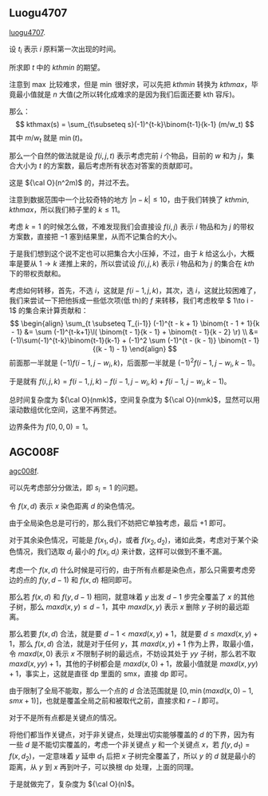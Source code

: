 ## Luogu4707

[luogu4707](https://www.luogu.com.cn/problem/P4707). 

设 $t_i$ 表示 $i$ 原料第一次出现的时间。

所求即 $t$ 中的 $kthmin$ 的期望。

注意到 $\max$ 比较难求，但是 $\min$ 很好求，可以先把 $kthmin$ 转换为 $kthmax$，毕竟最小值就是 $n$ 大值(之所以转化成难求的是因为我们后面还要 kth 容斥)。

那么：
$$
kthmax(s) = \sum_{t\subseteq s}(-1)^{t-k}\binom{t-1}{k-1} (m/w_t)
$$
其中 $m / w_t$ 就是 $\min(t)$。

那么一个自然的做法就是设 $f(i, j, t)$ 表示考虑完前 $i$ 个物品，目前的 $w$ 和为 $j$，集合大小为 $t$ 的方案数，最后考虑所有状态对答案的贡献即可。

这是 ${\cal O}(n^2m)$ 的，并过不去。

注意到数据范围中一个比较奇特的地方 $|n - k| \le 10$，由于我们转换了 $kthmin, kthmax$，所以我们柿子里的 $k \le 11$。

考虑 $k = 1$ 的时候怎么做，不难发现我们会直接设 $f(i, j)$ 表示 $i$ 物品和为 $j$ 的带权方案数，直接把 $-1$ 塞到结果里，从而不记集合的大小。

于是我们想到这个说不定也可以把集合大小压掉，不过，由于 $k$ 给这么小，大概率是要从 $1 \to k$ 递推上来的，所以尝试设 $f(i, j, k)$ 表示 $i$ 物品和为 $j$ 的集合在 $kth$ 下的带权贡献和。

考虑如何转移，首先，不选 $i$，这就是 $f(i - 1, j, k)$，其次，选 $i$，这就比较困难了，我们来尝试一下把他拆成一些低次项(低 th)的 $f$ 来转移，我们考虑枚举 $ 1\to i - 1$ 的集合来计算贡献和：
$$
\begin{align}
\sum_{t \subseteq T_{i-1}} (-1)^{t - k + 1} \binom{t - 1 + 1}{k - 1} &= \sum (-1)^{t-k+1}\l( \binom{t - 1}{k - 1} + \binom{t - 1}{k - 2} \r) \\
&= (-1)\sum(-1)^{t-k}\binom{t-1}{k-1} + (-1)^2 \sum (-1)^{t - (k - 1)} \binom{t - 1}{(k - 1) - 1}
\end{align}
$$
前面那一半就是 $(-1) f(i - 1, j - w_i, k)$，后面那一半就是 $(-1)^2 f(i - 1, j - w_i, k - 1)$。

于是就有 $f(i, j, k) = f(i - 1, j, k) - f(i - 1, j - w_i, k) + f(i - 1, j - w_i, k - 1)$。

总时间复杂度为 ${\cal O}(nmk)$，空间复杂度为 ${\cal O}(nmk)$，显然可以用滚动数组优化空间，这里不再赘述。

边界条件为 $f(0, 0, 0) = 1$。

## AGC008F

[agc008f](https://www.luogu.com.cn/problem/AT2268). 

可以先考虑部分分做法，即 $s_i = 1$ 的问题。

令 $f(x, d)$ 表示 $x$ 染色距离 $d$ 的染色情况。

由于全局染色总是可行的，那么我们不妨把它单独考虑，最后 +1 即可。

对于其余染色情况，可能是 $f(x_1, d_1)$，或者 $f(x_2, d_2)$，诸如此类，考虑对于某个染色情况，我们选取 $d_i$ 最小的 $f(x_i, d_i)$ 来计数，这样可以做到不重不漏。

考虑一个 $f(x, d)$ 什么时候是可行的，由于所有点都是染色点，那么只需要考虑旁边的点的 $f(y, d - 1)$ 和 $f(x, d)$ 相同即可。

那么若 $f(x, d)$ 和 $f(y, d - 1)$ 相同，就意味着 $y$ 出发 $d - 1$ 步完全覆盖了 $x$ 的其他子树，那么 $maxd(x, y) \le d - 1$，其中 $maxd(x, y)$ 表示 $x$ 删除 $y$ 子树的最远距离。

那么若要 $f(x, d)$ 合法，就是要 $d - 1 \lt maxd(x, y) + 1$，就是要 $d \le maxd(x, y) + 1$，那么 $f(x, d)$ 合法，就是对于任何 $y$，其 $maxd(x, y) + 1$ 作为上界，取最小值，令 $maxd(x, 0)$ 表示 $x$ 不限制子树的最远点，不妨设其处于 $yy$ 子树，那么若不取 $maxd(x, yy) + 1$，其他的子树都会是 $maxd(x, 0) + 1$，故最小值就是 $maxd(x, yy) + 1$，事实上，这就是直径 dp 里面的 smx，直接 dp 即可。

由于限制了全局不能取，那么一个点的 $d$ 合法范围就是 $[0, \min(maxd(x, 0) - 1, smx + 1)]$，也就是覆盖全局之前和被取代之前，直接求和 $r - l$ 即可。

对于不是所有点都是关键点的情况。

将他们都当作关键点，对于非关键点，处理出切实能够覆盖的 $d$ 的下界，因为有一些 $d$ 是不能切实覆盖的，考虑一个非关键点 $y$ 和一个关键点 $x$，若 $f(y, d_1) = f(x, d_2)$，一定意味着 $y$ 延申 $d_1$ 后把 $x$ 子树完全覆盖了，所以 $y$ 的 $d$ 就是最小的距离，从 $y$ 到 $x$ 再到叶子，可以换根 dp 处理，上面的同理。

于是就做完了，复杂度为 ${\cal O}(n)$。


